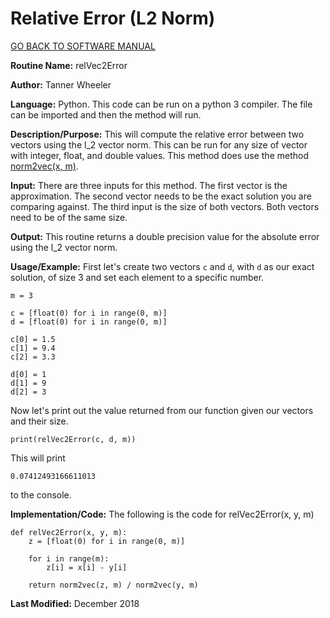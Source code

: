 # Relative Error (L2 Norm)

[GO BACK TO SOFTWARE MANUAL](https://tannerwheeler.github.io/math4610/softwareManual/softwareManual)

**Routine Name:** relVec2Error

**Author:** Tanner Wheeler

**Language:** Python. This code can be run on a python 3 compiler. The file can be imported and then the method will run.

**Description/Purpose:** This will compute the relative error between two vectors using the l_2 vector norm.  This can be run for any size of vector with integer, float, and double values.  This method does use the method [norm2vec(x, m)](https://tannerwheeler.github.io/math4610/softwareManual/hw3/l2norm).

**Input:** There are three inputs for this method. The first vector is the approximation.  The second vector needs to be the exact solution you are comparing against.  The third input is the size of both vectors.  Both vectors need to be of the same size.

**Output:** This routine returns a double precision value for the absolute error using the l_2 vector norm.

**Usage/Example:**
First let's create two vectors `c` and `d`, with `d` as our exact solution, of size 3 and set each element to a specific number.
```
m = 3

c = [float(0) for i in range(0, m)]
d = [float(0) for i in range(0, m)]

c[0] = 1.5
c[1] = 9.4
c[2] = 3.3

d[0] = 1
d[1] = 9
d[2] = 3
```
Now let's print out the value returned from our function given our vectors and their size.
```
print(relVec2Error(c, d, m))
```
This will print
```
0.07412493166611013
```
to the console.


**Implementation/Code:** The following is the code for relVec2Error(x, y, m)
```
def relVec2Error(x, y, m):
    z = [float(0) for i in range(0, m)]
    
    for i in range(m):
        z[i] = x[i] - y[i]
    
    return norm2vec(z, m) / norm2vec(y, m)
```

**Last Modified:** December 2018
